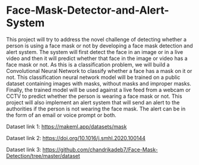 # Face-Mask-Detector-and-Alert-System
This project will try to address the novel challenge of detecting whether a person is using a face mask or not by developing a face mask detection and alert system. 
The system will first detect the face in an image or in a live video and then it will predict whether that face in the image or video has a face mask or not. 
As this is a classification problem, we will build a Convolutional Neural Network to classify whether a face has a mask on it or not. 
This classification neural network model will be trained on a public dataset containing images with masks, without masks and improper masks. 
Finally, the trained model will be used against a live feed from a webcam or CCTV to predict whether the person is wearing a face mask or not. 
This project will also implement an alert system that will send an alert to the authorities if the person is not wearing the face mask. 
The alert can be in the form of an email or voice prompt or both.


Dataset link 1: https://makeml.app/datasets/mask


Dataset link 2: https://doi.org/10.1016/j.smhl.2020.100144


Dataset link 3: https://github.com/chandrikadeb7/Face-Mask-Detection/tree/master/dataset
